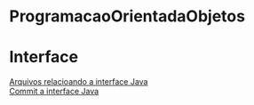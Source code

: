 # ProgramacaoOrientadaObjetos

# Interface 
<a href="https://github.com/joaosobanski/ProgramacaoOrientadaObjetos/tree/main/Interface/src/Interface" target="_blank">
 Arquivos relacioando a interface Java
</a>
</br>
<a href="https://github.com/joaosobanski/ProgramacaoOrientadaObjetos/tree/a8f85653d6356514f87436c7017f30557c391dc2" target="_blank">
 Commit a interface Java
</a>
